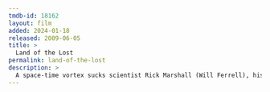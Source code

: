 ```yaml
---
tmdb-id: 18162
layout: film
added: 2024-01-18
released: 2009-06-05
title: >
  Land of the Lost
permalink: land-of-the-lost
description: >
  A space-time vortex sucks scientist Rick Marshall (Will Ferrell), his assistant Holly (Anna Friel) and a survivalist Will (Danny R. McBride) into a world populated by dinosaurs and painfully slow creatures called Sleestaks. With few resources at their disposal, Rick, Holly and Will must rely on their only ally, a primate named Chaka (Jorma Taccone), to try to survive long enough to figure out a way back home.
---
```

